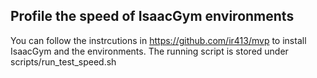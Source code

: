 ## Profile the speed of IsaacGym environments
You can follow the instrcutions in https://github.com/ir413/mvp to install IsaacGym and the environments.
The running script is stored under scripts/run_test_speed.sh
